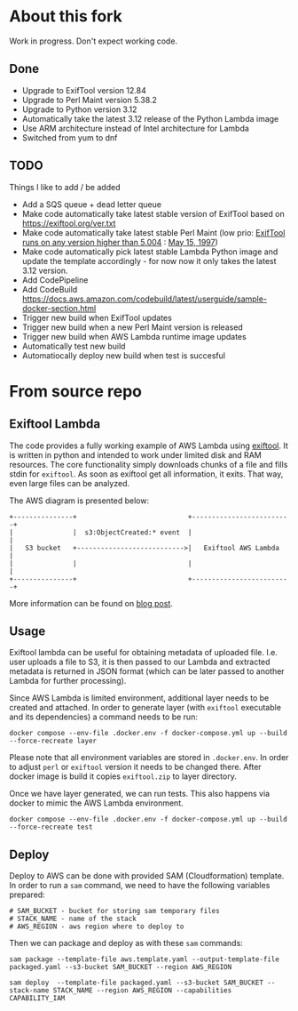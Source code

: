 # About this fork
Work in progress.
Don't expect working code.
## Done
* Upgrade to ExifTool version 12.84
* Upgrade to Perl Maint version 5.38.2
* Upgrade to Python version 3.12
* Automatically take the latest 3.12 release of the Python Lambda image
* Use ARM architecture instead of Intel architecture for Lambda
* Switched from yum to dnf
## TODO
Things I like to add / be added
* Add a SQS queue + dead letter queue
* Make code automatically take latest stable version of ExifTool based on https://exiftool.org/ver.txt
* Make code automatically take latest stable Perl Maint (low prio: [ExifTool runs on any version higher than 5.004](https://web.mit.edu/graphics/src/Image-ExifTool-6.99/html/index.html#system) : [May 15, 1997](https://perldoc.perl.org/perl5004delta#HISTORY))
* Make code automatically pick latest stable Lambda Python image and update the template accordingly - for now now it only takes the latest 3.12 version.
* Add CodePipeline
* Add CodeBuild https://docs.aws.amazon.com/codebuild/latest/userguide/sample-docker-section.html
* Trigger new build when ExifTool updates
* Trigger new build when a new Perl Maint version is released
* Trigger new build when AWS Lambda runtime image updates
* Automatically test new build
* Automatiocally deploy new build when test is succesful
# From source repo
## Exiftool Lambda

The code provides a fully working example of AWS Lambda using [exiftool](https://exiftool.org/).
It is written in python and intended to work under limited disk and RAM resources. The core functionality simply downloads chunks of a file and fills stdin for `exiftool`. As soon as exiftool get all information, it exits. That way, even large files can be analyzed.

The AWS diagram is presented below:


    +---------------+                            +-------------------------+
    |               |  s3:ObjectCreated:* event  |                         |
    |   S3 bucket   +--------------------------->|   Exiftool AWS Lambda   |
    |               |                            |                         |
    +---------------+                            +-------------------------+

More information can be found on [blog post](https://codegyver.com/2022/08/22/exiftool-aws-lambda/).

## Usage

Exiftool lambda can be useful for obtaining metadata of uploaded file. I.e. user uploads a file to S3, it is then passed to our Lambda and extracted metadata is returned in JSON format (which can be later passed to another Lambda for further processing).

Since AWS Lambda is limited environment, additional layer needs to be created and attached. In order to generate layer (with `exiftool` executable and its dependencies) a command needs to be run:

    docker compose --env-file .docker.env -f docker-compose.yml up --build --force-recreate layer

Please note that all environment variables are stored in `.docker.env`. In order to adjust `perl` or `exiftool` version it needs to be changed there. After docker image is build it copies `exiftool.zip` to layer directory.

Once we have layer generated, we can run tests. This also happens via docker to mimic the AWS Lambda environment.

    docker compose --env-file .docker.env -f docker-compose.yml up --build --force-recreate test

## Deploy

Deploy to AWS can be done with provided SAM (Cloudformation) template. In order to run a `sam` command, we need to have the following variables prepared:

    # SAM_BUCKET - bucket for storing sam temporary files
    # STACK_NAME - name of the stack
    # AWS_REGION - aws region where to deploy to

Then we can package and deploy as with these `sam` commands:

    sam package --template-file aws.template.yaml --output-template-file packaged.yaml --s3-bucket SAM_BUCKET --region AWS_REGION

    sam deploy  --template-file packaged.yaml --s3-bucket SAM_BUCKET --stack-name STACK_NAME --region AWS_REGION --capabilities CAPABILITY_IAM
